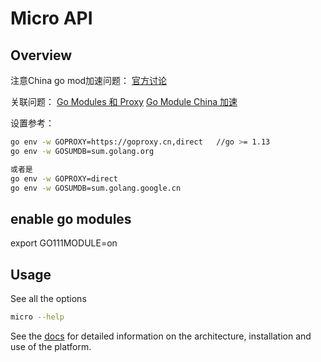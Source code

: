 # Micro  API

## Overview

注意China go mod加速问题：
[官方讨论](https://github.com/golang/go/issues/31755)

关联问题：
[Go Modules 和 Proxy](https://github.com/guanhui07/blog/issues/642)
[Go Module China 加速](https://github.com/developer-learning/night-reading-go/issues/468)

设置参考：

```bash
go env -w GOPROXY=https://goproxy.cn,direct   //go >= 1.13
go env -w GOSUMDB=sum.golang.org

或者是
go env -w GOPROXY=direct
go env -w GOSUMDB=sum.golang.google.cn
```

## enable go modules

export GO111MODULE=on

## Usage

See all the options

```bash
micro --help
```

See the [docs](https://micro.mu/docs/) for detailed information on the architecture, installation and use of the platform.
